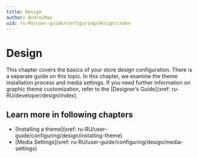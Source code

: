 ```yaml
---
title: Design
author: AndreiMaz
uid: ru-RU/user-guide/configuring/design/index
---
```


# Design

This chapter covers the basics of your store design configuration. There is a separate guide on this topic. In this chapter, we examine the theme installation process and media settings. If you need further information on graphic theme customization, refer to the [Designer’s Guide](xref: ru-RU/developer/design/index).

## Learn more in following chapters

- [Installing a theme](xref: ru-RU/user-guide/configuring/design/installing-theme)
- [Media Settings](xref: ru-RU/user-guide/configuring/design/media-settings)

